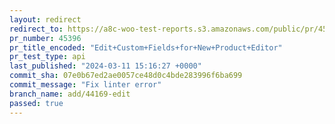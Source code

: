 ```yaml
---
layout: redirect
redirect_to: https://a8c-woo-test-reports.s3.amazonaws.com/public/pr/45396/api/index.html
pr_number: 45396
pr_title_encoded: "Edit+Custom+Fields+for+New+Product+Editor"
pr_test_type: api
last_published: "2024-03-11 15:16:27 +0000"
commit_sha: 07e0b67ed2ae0057ce48d0c4bde283996f6ba699
commit_message: "Fix linter error"
branch_name: add/44169-edit
passed: true
---
```

